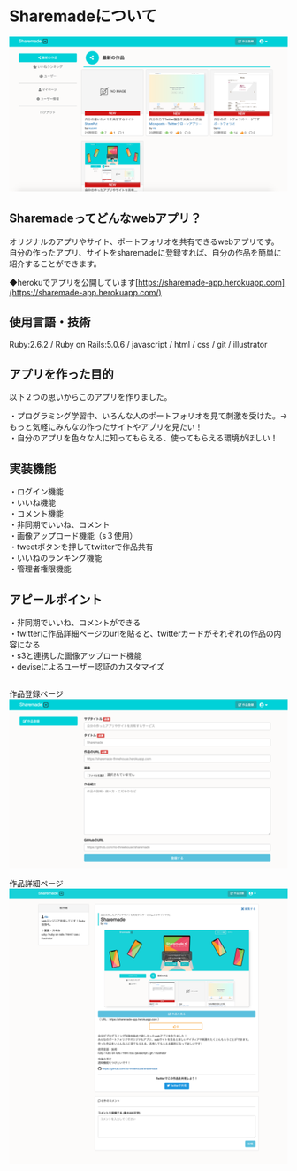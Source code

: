 # Sharemadeについて
![トップページ](top.png)

## Sharemadeってどんなwebアプリ？  

オリジナルのアプリやサイト、ポートフォリオを共有できるwebアプリです。  
自分の作ったアプリ、サイトをsharemadeに登録すれば、自分の作品を簡単に紹介することができます。    
  
◆herokuでアプリを公開しています[https://sharemade-app.herokuapp.com](https://sharemade-app.herokuapp.com/)

## 使用言語・技術  
Ruby:2.6.2 / Ruby on Rails:5.0.6 / javascript / html / css / git / illustrator  

##  アプリを作った目的
以下２つの思いからこのアプリを作りました。  
  
・プログラミング学習中、いろんな人のポートフォリオを見て刺激を受けた。→もっと気軽にみんなの作ったサイトやアプリを見たい！  
・自分のアプリを色々な人に知ってもらえる、使ってもらえる環境がほしい！　

## 実装機能
・ログイン機能  
・いいね機能  
・コメント機能  
・非同期でいいね、コメント  
・画像アップロード機能（s３使用）  
・tweetボタンを押してtwitterで作品共有  
・いいねのランキング機能  
・管理者権限機能　　

## アピールポイント
・非同期でいいね、コメントができる  
・twitterに作品詳細ページのurlを貼ると、twitterカードがそれぞれの作品の内容になる  
・s3と連携した画像アップロード機能  
・deviseによるユーザー認証のカスタマイズ  

## 
作品登録ページ
![作品登録ページ](new.png) 
  
作品詳細ページ
![作品詳細ページ](show.png)
